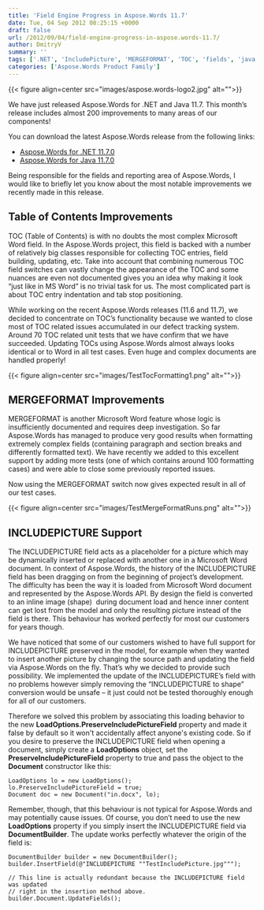 ```yaml
---
title: 'Field Engine Progress in Aspose.Words 11.7'
date: Tue, 04 Sep 2012 08:25:15 +0000
draft: false
url: /2012/09/04/field-engine-progress-in-aspose.words-11.7/
author: DmitryV
summary: ''
tags: ['.NET', 'IncludePicture', 'MERGEFORMAT', 'TOC', 'fields', 'java', 'product release', 'reporting', 'table of content']
categories: ['Aspose.Words Product Family']
---
```




{{< figure align=center src="images/aspose.words-logo2.jpg" alt="">}}


We have just released Aspose.Words for .NET and Java 11.7. This month’s release includes almost 200 improvements to many areas of our components!

You can download the latest Aspose.Words release from the following links:

*   [Aspose.Words for .NET 11.7.0][1]
*   [Aspose.Words for Java 11.7.0][2]

Being responsible for the fields and reporting area of Aspose.Words, I would like to briefly let you know about the most notable improvements we recently made in this release.

## Table of Contents Improvements

TOC (Table of Contents) is with no doubts the most complex Microsoft Word field. In the Aspose.Words project, this field is backed with a number of relatively big classes responsible for collecting TOC entries, field building, updating, etc. Take into account that combining numerous TOC field switches can vastly change the appearance of the TOC and some nuances are even not documented gives you an idea why making it look “just like in MS Word” is no trivial task for us. The most complicated part is about TOC entry indentation and tab stop positioning.

While working on the recent Aspose.Words releases (11.6 and 11.7), we decided to concentrate on TOC’s functionality because we wanted to close most of TOC related issues accumulated in our defect tracking system. Around 70 TOC related unit tests that we have confirm that we have succeeded. Updating TOCs using Aspose.Words almost always looks identical or to Word in all test cases. Even huge and complex documents are handled properly!



{{< figure align=center src="images/TestTocFormatting1.png" alt="">}}


## MERGEFORMAT Improvements

MERGEFORMAT is another Microsoft Word feature whose logic is insufficiently documented and requires deep investigation. So far Aspose.Words has managed to produce very good results when formatting extremely complex fields (containing paragraph and section breaks and differently formatted text). We have recently we added to this excellent support by adding more tests (one of which contains around 100 formatting cases) and were able to close some previously reported issues.

Now using the MERGEFORMAT switch now gives expected result in all of our test cases.



{{< figure align=center src="images/TestMergeFormatRuns.png" alt="">}}


## INCLUDEPICTURE Support

The INCLUDEPICTURE field acts as a placeholder for a picture which may be dynamically inserted or replaced with another one in a Microsoft Word document. In context of Aspose.Words, the history of the INCLUDEPICTURE field has been dragging on from the beginning of project’s development. The difficulty has been the way it is loaded from Microsoft Word document and represented by the Aspose.Words API. By design the field is converted to an inline image (shape)  during document load and hence inner content can get lost from the model and only the resulting picture instead of the field is there. This behaviour has worked perfectly for most our customers for years though.

We have noticed that some of our customers wished to have full support for INCLUDEPICTURE preserved in the model, for example when they wanted to insert another picture by changing the source path and updating the field via Aspose.Words on the fly. That’s why we decided to provide such possibility. We implemented the update of the INCLUDEPICTURE’s field with no problems however simply removing the “INCLUDEPICTURE to shape” conversion would be unsafe – it just could not be tested thoroughly enough for all of our customers.

Therefore we solved this problem by associating this loading behavior to the new **LoadOptions.PreserveIncludePictureField** property and made it false by default so it won't accidentally affect anyone's existing code. So if you desire to preserve the INCLUDEPICTURE field when opening a document, simply create a **LoadOptions** object, set the **PreserveIncludePictureField** property to true and pass the object to the **Document** constructor like this:

```
LoadOptions lo = new LoadOptions();
lo.PreserveIncludePictureField = true;
Document doc = new Document("in.docx", lo);
```

Remember, though, that this behaviour is not typical for Aspose.Words and may potentially cause issues. Of course, you don’t need to use the new **LoadOptions** property if you simply insert the INCLUDEPICTURE field via **DocumentBuilder**. The update works perfectly whatever the origin of the field is:

```
DocumentBuilder builder = new DocumentBuilder();
builder.InsertField(@"INCLUDEPICTURE ""TestIncludePicture.jpg""");

// This line is actually redundant because the INCLUDEPICTURE field was updated
// right in the insertion method above.
builder.Document.UpdateFields();
```




[1]: http://www.aspose.com/community/files/51/.net-components/aspose.words-for-.net/category1188.aspx
[2]: http://www.aspose.com/community/files/72/java-components/aspose.words-for-java/category1378.aspx




